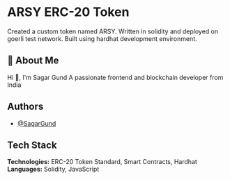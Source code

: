 
# ARSY ERC-20 Token

Created a custom token named ARSY. Written in solidity and deployed on goerli test network. Built using hardhat development environment.
## 🚀 About Me
Hi 👋, I'm Sagar Gund
A passionate frontend and blockchain developer from India


## Authors

- [@SagarGund](https://www.github.com/ItsKalfar)


## Tech Stack

**Technologies:** ERC-20 Token Standard, Smart Contracts, Hardhat \
**Languages:** Solidity, JavaScript




